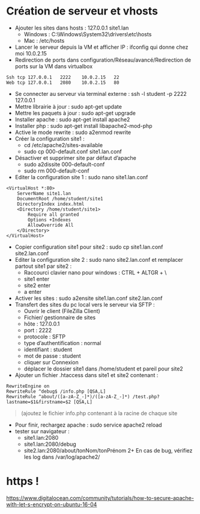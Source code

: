 # Création de serveur et vhosts

+ Ajouter les sites dans hosts : 127.0.0.1 site1.lan
    + Windows : C:\Windows\System32\drivers\etc\hosts
	+ Mac : /etc/hosts
+ Lancer le serveur depuis la VM et afficher IP : ifconfig qui donne chez moi 10.0.2.15
+  Redirection de ports dans configuration/Réseau/avancé/Redirection de ports sur la VM dans virtualbox
```
Ssh	tcp	127.0.0.1	2222	10.0.2.15	22
Web	tcp	127.0.0.1	2080	10.0.2.15	80
```
+ Se connecter au serveur via terminal externe : ssh -l student -p 2222 127.0.0.1
+ Mettre librairie à jour : sudo apt-get update
+ Mettre les paquets à jour : sudo apt-get upgrade
+ Installer apache : sudo apt-get install apache2
+ Installer php : sudo apt-get install libapache2-mod-php
+ Active le mode rewrite : sudo a2enmod rewrite
+ Créer la configuration site1 :
    + cd /etc/apache2/sites-available
    + sudo cp 000-default.conf site1.lan.conf
+ Désactiver et supprimer site par défaut d’apache
    + sudo a2dissite 000-default-conf
    + sudo rm 000-default-conf
+ Editer la configuration site 1 : sudo nano site1.lan.conf
```
<VirtualHost *:80>
    ServerName site1.lan
    DocumentRoot /home/student/site1
    DirectoryIndex index.html
    <Directory /home/student/site1>
        Require all granted
        Options +Indexes
        AllowOverride All
    </Directory>
</VirtualHost>
```
+ Copier configuration site1 pour site2 : sudo cp site1.lan.conf site2.lan.conf
+ Editer la configuration site 2 : sudo nano site2.lan.conf et remplacer partout site1 par site2 :
    + Raccourci clavier nano pour windows : CTRL + ALTGR + \
    + site1 enter
    + site2 enter
    + a enter
+ Activer les sites : sudo a2ensite site1.lan.conf site2.lan.conf
+ Transfert des sites du pc local vers le serveur via SFTP :
    + Ouvrir le client (FileZilla Client)
    + Fichier/ gestionnaire de sites
    + hôte : 127.0.0.1
    + port : 2222
    + protocole : SFTP
    + type d’authentification : normal
    + identifiant : student
    + mot de passe : student
    + cliquer sur Connexion
    + déplacer le dossier site1 dans /home/student et pareil pour site2
+ Ajouter un fichier .htaccess dans site1 et site2 contenant :
```
RewriteEngine on
RewriteRule ^debug$ /info.php [QSA,L]
RewriteRule ^about/([a-zA-Z_-]*)/([a-zA-Z_-]*) /test.php?lastname=$1&firstname=$2 [QSA,L]
```
> (ajoutez le fichier info.php contenant <?php  phpinfo();  ?>  à la racine de chaque site

+ Pour finir, rechargez apache : sudo service apache2 reload
+ tester sur navigateur :
    + site1.lan:2080
    + site1.lan:2080/debug
    + site2.lan:2080/about/tonNom/tonPrénom
2+ En cas de bug, vérifiez les log dans /var/log/apache2/

# https !
https://www.digitalocean.com/community/tutorials/how-to-secure-apache-with-let-s-encrypt-on-ubuntu-16-04
